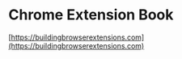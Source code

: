# Chrome Extension Book

[https://buildingbrowserextensions.com](https://buildingbrowserextensions.com)
